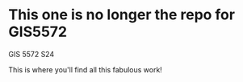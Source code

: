 # This one is no longer the repo for GIS5572
GIS 5572 S24

This is where you'll find all this fabulous work!
